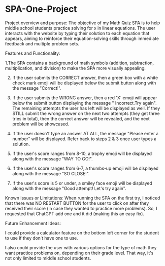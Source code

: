 # SPA-One-Project

Project overview and purpose:
The objective of my Math Quiz SPA is to help middle school students practice solving for x in linear equations. 
The user interacts with the website by typing their solution to each equation that appears, aiming to reinforce 
their equation-solving skills through immediate feedback and multiple problem sets. 

Features and Functionality: 

1.The SPA contains a background of math symbols (addition, subtraction, multiplication, and division) to make the SPA more visually appealing.

2. If the user submits the CORRECT answer, then a green box with a white check mark emoji will be displayed below the submit button
along with the message "Correct!".
   
3. If the user submits the WRONG answer, then a red 'X' emoji will appear below the submit button displaying the message " Incorrect.Try again".
The remaining attempts the user has left will be displayed as well. If they STILL submit the wrong answer on the next two attempts (they get three tries in total), then the correct answer will be revealed, and the next problem will be showcased.

4. If the user doesn't type an answer AT ALL, the message "Please enter a number" will be displayed. Refer back to steps 2 & 3 once user types a solution. 

5. If the user's score ranges from 8-10, a trophy emoji will be displayed along with the message "WAY TO GO!".

6. If the user's score ranges from 6-7, a thumbs-up emoji will be displayed along with the message "SO CLOSE!".
   
7. If the user's score is 5 or under, a smiley face emoji will be displayed along with the message "Good attempt! Let's try again".

Known Issues or Limitations: 
When running the SPA on the first try, I noticed that there was NO RESTART BUTTON for the user to click on after they received their score (in case they wanted to practice more problems). So, I requested that ChatGPT add one and it did (making this an easy fix). 

Future Enhancement Ideas: 

I could provide a calculator feature on the bottom left corner for the student to use if they don't have one to use.

I also could provide the user with various options for the type of math they want practice problems on, depending on their grade level. That way, it's not only limited to middle school students. 










